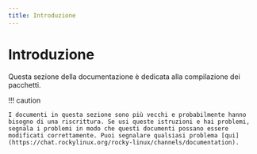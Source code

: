 ```yaml
---
title: Introduzione
---
```


# Introduzione

Questa sezione della documentazione è dedicata alla compilazione dei pacchetti.

!!! caution

    I documenti in questa sezione sono più vecchi e probabilmente hanno bisogno di una riscrittura. Se usi queste istruzioni e hai problemi, segnala i problemi in modo che questi documenti possano essere modificati correttamente. Puoi segnalare qualsiasi problema [qui](https://chat.rockylinux.org/rocky-linux/channels/documentation).
